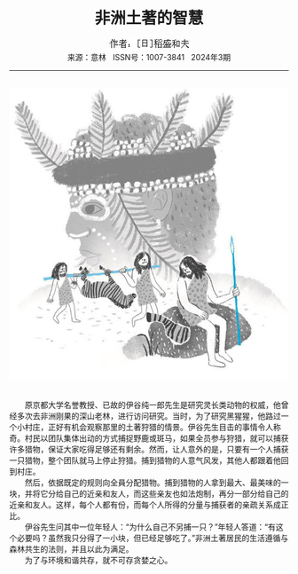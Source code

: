 # <center>非洲土著的智慧</center>

<div align=center><img src="https://raw.githubusercontent.com/leaguecn/magazines/main/img_authors/%25d7%25f7%25d5%25df%25a3%25ba%255b%25c8%25d5%255d%25b5%25be%25ca%25a2%25ba%25cd%25b7%25f2.jpg"></div>

<center>来源：意林   ISSN号：1007-3841   2024年3期</center>

* * *

<br>![](https://raw.githubusercontent.com/leaguecn/magazines/main/img/yili20240362-1-l.jpg)

  
<br>　　原京都大学名誉教授、已故的伊谷纯一郎先生是研究灵长类动物的权威，他曾经多次去非洲刚果的深山老林，进行访问研究。当时，为了研究黑猩猩，他路过一个小村庄，正好有机会观察那里的土著狩猎的情景。伊谷先生目击的事情令人称奇。村民以团队集体出动的方式捕捉野鹿或斑马，如果全员参与狩猎，就可以捕获许多猎物，保证大家吃得足够还有剩余。然而，让人意外的是，只要有一个人捕获一只猎物，整个团队就马上停止狩猎。捕到猎物的人意气风发，其他人都跟着他回到村庄。  
　　然后，依据既定的规则向全員分配猎物。捕到猎物的人拿到最大、最美味的一块，并将它分给自己的近亲和友人，而这些亲友也如法炮制，再分一部分给自己的近亲和友人。这样，每个人都有份，而每个人所得的分量与捕获者的亲疏关系成正比。  
　　伊谷先生问其中一位年轻人：“为什么自己不另捕一只？”年轻人答道：“有这个必要吗？虽然我只分得了一小块，但已经足够吃了。”非洲土著居民的生活遵循与森林共生的法则，并且以此为满足。  
　　为了与环境和谐共存，就不可存贪婪之心。
